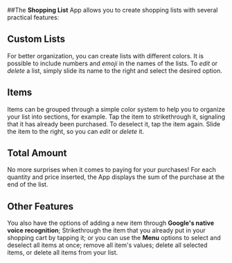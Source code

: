 ##The **Shopping List** App allows you to create shopping lists with several practical features:

Custom Lists
---
For better organization, you can create lists with different colors. It is possible to include numbers and _emoji_ in the names of the lists.
To *edit* or *delete* a list, simply slide its name to the right and select the desired option.

Items
---
Items can be grouped through a simple color system to help you to organize your list into sections, for example.
Tap the item to strikethrough it, signaling that it has already been purchased. To deselect it, tap the item again.
Slide the item to the right, so you can *edit* or *delete* it.

Total Amount
---
No more surprises when it comes to paying for your purchases! For each quantity and price inserted, the App displays the sum of the purchase at the end of the list.

Other Features
---
You also have the options of adding a new item through **Google's native voice recognition**; Strikethrough the item that you already put in your shopping cart by tapping it; or you can use the **Menu** options to select and deselect all items at once; remove all item's values; delete all selected items, or delete all items from your list.
